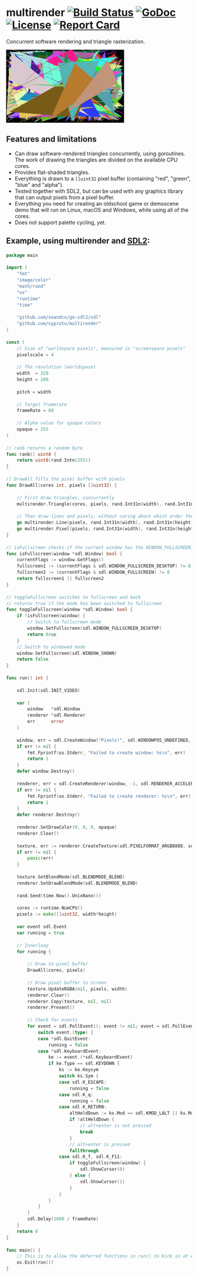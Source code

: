 # multirender [![Build Status](https://travis-ci.org/xyproto/multirender.svg?branch=master)](https://travis-ci.org/xyproto/multirender) [![GoDoc](https://godoc.org/github.com/xyproto/multirender?status.svg)](http://godoc.org/github.com/xyproto/multirender) [![License](http://img.shields.io/badge/license-MIT-red.svg?style=flat)](https://raw.githubusercontent.com/xyproto/multirender/master/LICENSE) [![Report Card](https://img.shields.io/badge/go_report-A+-brightgreen.svg?style=flat)](http://goreportcard.com/report/xyproto/multirender)

Concurrent software rendering and triangle rasterization.

![screencap](img/screencap.gif)

## Features and limitations

* Can draw software-rendered triangles concurrently, using goroutines. The work of drawing the triangles are divided on the available CPU cores.
* Provides flat-shaded triangles.
* Everything is drawn to a `[]uint32` pixel buffer (containing "red", "green", "blue" and "alpha").
* Tested together with SDL2, but can be used with any graphics library that can output pixels from a pixel buffer.
* Everything you need for creating an oldschool game or demoscene demo that will run on Linux, macOS and Windows, while using all of the cores.
* Does not support palette cycling, yet.

## Example, using multirender and [SDL2](https://github.com/veandco/go-sdl2):

```go
package main

import (
	"fmt"
	"image/color"
	"math/rand"
	"os"
	"runtime"
	"time"

	"github.com/veandco/go-sdl2/sdl"
	"github.com/xyproto/multirender"
)

const (
	// Size of "worldspace pixels", measured in "screenspace pixels"
	pixelscale = 4

	// The resolution (worldspace)
	width  = 320
	height = 200

	pitch = width

	// Target framerate
	frameRate = 60

	// Alpha value for opaque colors
	opaque = 255
)

// ranb returns a random byte
func ranb() uint8 {
	return uint8(rand.Intn(255))
}

// DrawAll fills the pixel buffer with pixels
func DrawAll(cores int, pixels []uint32) {

	// First draw triangles, concurrently
	multirender.Triangle(cores, pixels, rand.Int31n(width), rand.Int31n(height), rand.Int31n(width), rand.Int31n(height), rand.Int31n(width), rand.Int31n(height), color.RGBA{ranb(), ranb(), ranb(), opaque}, pitch)

	// Then draw lines and pixels, without caring about which order they appear in
	go multirender.Line(pixels, rand.Int31n(width), rand.Int31n(height), rand.Int31n(width), rand.Int31n(height), color.RGBA{ranb(), ranb(), ranb(), opaque}, pitch)
	go multirender.Pixel(pixels, rand.Int31n(width), rand.Int31n(height), color.RGBA{255, 0, 0, ranb()}, pitch)
}

// isFullscreen checks if the current window has the WINDOW_FULLSCREEN_DESKTOP flag set
func isFullscreen(window *sdl.Window) bool {
	currentFlags := window.GetFlags()
	fullscreen1 := (currentFlags & sdl.WINDOW_FULLSCREEN_DESKTOP) != 0
	fullscreen2 := (currentFlags & sdl.WINDOW_FULLSCREEN) != 0
	return fullscreen1 || fullscreen2
}

// toggleFullscreen switches to fullscreen and back
// returns true if the mode has been switched to fullscreen
func toggleFullscreen(window *sdl.Window) bool {
	if !isFullscreen(window) {
		// Switch to fullscreen mode
		window.SetFullscreen(sdl.WINDOW_FULLSCREEN_DESKTOP)
		return true
	}
	// Switch to windowed mode
	window.SetFullscreen(sdl.WINDOW_SHOWN)
	return false
}

func run() int {

	sdl.Init(sdl.INIT_VIDEO)

	var (
		window   *sdl.Window
		renderer *sdl.Renderer
		err      error
	)

	window, err = sdl.CreateWindow("Pixels!", sdl.WINDOWPOS_UNDEFINED, sdl.WINDOWPOS_UNDEFINED, int32(width*pixelscale), int32(height*pixelscale), sdl.WINDOW_SHOWN)
	if err != nil {
		fmt.Fprintf(os.Stderr, "Failed to create window: %s\n", err)
		return 1
	}
	defer window.Destroy()

	renderer, err = sdl.CreateRenderer(window, -1, sdl.RENDERER_ACCELERATED)
	if err != nil {
		fmt.Fprintf(os.Stderr, "Failed to create renderer: %s\n", err)
		return 1
	}
	defer renderer.Destroy()

	renderer.SetDrawColor(0, 0, 0, opaque)
	renderer.Clear()

	texture, err := renderer.CreateTexture(sdl.PIXELFORMAT_ARGB8888, sdl.TEXTUREACCESS_STREAMING, width, height)
	if err != nil {
		panic(err)
	}

	texture.SetBlendMode(sdl.BLENDMODE_BLEND)
	renderer.SetDrawBlendMode(sdl.BLENDMODE_BLEND)

	rand.Seed(time.Now().UnixNano())

	cores := runtime.NumCPU()
	pixels := make([]uint32, width*height)

	var event sdl.Event
	var running = true

	// Innerloop
	for running {

		// Draw to pixel buffer
		DrawAll(cores, pixels)

		// Draw pixel buffer to screen
		texture.UpdateRGBA(nil, pixels, width)
		renderer.Clear()
		renderer.Copy(texture, nil, nil)
		renderer.Present()

		// Check for events
		for event = sdl.PollEvent(); event != nil; event = sdl.PollEvent() {
			switch event.(type) {
			case *sdl.QuitEvent:
				running = false
			case *sdl.KeyboardEvent:
				ke := event.(*sdl.KeyboardEvent)
				if ke.Type == sdl.KEYDOWN {
					ks := ke.Keysym
					switch ks.Sym {
					case sdl.K_ESCAPE:
						running = false
					case sdl.K_q:
						running = false
					case sdl.K_RETURN:
						altHeldDown := ks.Mod == sdl.KMOD_LALT || ks.Mod == sdl.KMOD_RALT
						if !altHeldDown {
							// alt+enter is not pressed
							break
						}
						// alt+enter is pressed
						fallthrough
					case sdl.K_f, sdl.K_F11:
						if toggleFullscreen(window) {
							sdl.ShowCursor(0)
						} else {
							sdl.ShowCursor(1)
						}
					}
				}
			}
		}
		sdl.Delay(1000 / frameRate)
	}
	return 0
}

func main() {
	// This is to allow the deferred functions in run() to kick in at exit
	os.Exit(run())
}
```
